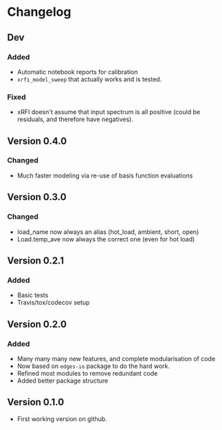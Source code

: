 # Changelog

## Dev

### Added

- Automatic notebook reports for calibration
- `xrfi_model_sweep` that actually works and is tested.

### Fixed

- xRFI doesn't assume that input spectrum is all positive (could be residuals, and
  therefore have negatives).

## Version 0.4.0

### Changed

- Much faster modeling via re-use of basis function evaluations

## Version 0.3.0

### Changed
- load_name now always an alias (hot_load, ambient, short, open)
- Load.temp_ave now always the correct one (even for hot load)

## Version 0.2.1

### Added

- Basic tests
- Travis/tox/codecov setup

## Version 0.2.0

### Added

- Many many many new features, and complete modularisation of code
- Now based on `edges-io` package to do the hard work.
- Refined most modules to remove redundant code
- Added better package structure

## Version 0.1.0

- First working version on github.
